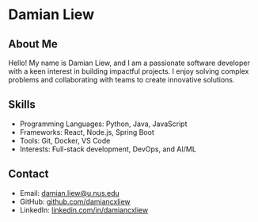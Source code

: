 # Damian Liew

## About Me
Hello! My name is Damian Liew, and I am a passionate software developer with a keen interest in building impactful projects. I enjoy solving complex problems and collaborating with teams to create innovative solutions.

## Skills
- Programming Languages: Python, Java, JavaScript
- Frameworks: React, Node.js, Spring Boot
- Tools: Git, Docker, VS Code
- Interests: Full-stack development, DevOps, and AI/ML

## Contact
- Email: [damian.liew@u.nus.edu](mailto:damian.liew@u.nus.edu)
- GitHub: [github.com/damiancxliew](https://github.com/damiancxliew)
- LinkedIn: [linkedin.com/in/damiancxliew](https://linkedin.com/in/damiancxliew)
